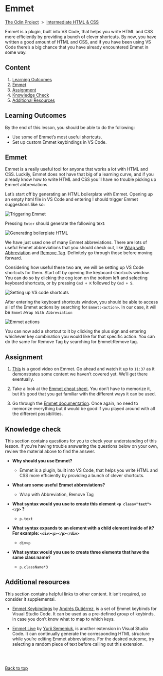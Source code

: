 # Emmet

[The Odin Project]() &nbsp;>&nbsp; [Intermediate HTML & CSS]()

Emmet is a plugin, built into VS Code, that helps you write HTML and CSS more efficiently by providing a bunch of clever shortcuts. By now, you have written a good amount of HTML and CSS, and if you have been using VS Code there’s a big chance that you have already encountered Emmet in some way.

## Content

1. [Learning Outcomes](#learning-outcomes)
1. [Emmet](#emmet)
1. [Assignment](#assignment)
1. [Knowledge Check](#knowledge-check)
1. [Additional Resources](#additional-resources)

## Learning Outcomes

By the end of this lesson, you should be able to do the following:

- Use some of Emmet’s most useful shortcuts.
- Set up custom Emmet keybindings in VS Code.

## Emmet

Emmet is a really useful tool for anyone that works a lot with HTML and CSS. Luckily, Emmet does not have that big of a learning curve, and if you already know how to write HTML and CSS you’ll have no trouble picking up Emmet abbreviations.

Let’s start off by generating an HTML boilerplate with Emmet. Opening up an empty html file in VS Code and entering ! should trigger Emmet suggestions like so:

![Triggering Emmet](https://cdn.statically.io/gh/TheOdinProject/curriculum/1953c1f219a8b321e7ecef9ebcb92834f50ffb9f/html_css/intermediate_html/emmet/imgs/00.png)

Pressing `Enter` should generate the following text:

![Generating boilerplate HTML](https://cdn.statically.io/gh/TheOdinProject/curriculum/1953c1f219a8b321e7ecef9ebcb92834f50ffb9f/html_css/intermediate_html/emmet/imgs/01.png)

We have just used one of many Emmet abbreviations. There are lots of useful Emmet abbreviations that you should check out, like [Wrap with Abbreviation](https://docs.emmet.io/actions/wrap-with-abbreviation/) and [Remove Tag](https://docs.emmet.io/actions/remove-tag/). Definitely go through those before moving forward.

Considering how useful these two are, we will be setting up VS Code shortcuts for them. Start off by opening the keyboard shortcuts window. You can do so by clicking the cog icon on the bottom left and selecting keyboard shortcuts, or by pressing `Cmd + K` followed by `Cmd + S`.

![Setting up VS code shortcuts](https://cdn.statically.io/gh/TheOdinProject/curriculum/1953c1f219a8b321e7ecef9ebcb92834f50ffb9f/html_css/intermediate_html/emmet/imgs/02.png)

After entering the keyboard shortcuts window, you should be able to access all of the Emmet actions by searching for `Emmet:<action>`. In our case, it will be `Emmet:Wrap With Abbreviation`

![Emmet actions](https://cdn.statically.io/gh/TheOdinProject/curriculum/1953c1f219a8b321e7ecef9ebcb92834f50ffb9f/html_css/intermediate_html/emmet/imgs/03.png)

You can now add a shortcut to it by clicking the plus sign and entering whichever key combination you would like for that specific action. You can do the same for Remove Tag by searching for Emmet:Remove tag.

## Assignment

1. [This](https://www.youtube.com/watch?v=V8vizNQKtx0) is a good video on Emmet. Go ahead and watch it up to `11:37` as it demonstrates some content we haven’t covered yet. We’ll get there eventually.

1. Take a look at the [Emmet cheat sheet](https://docs.emmet.io/cheat-sheet/). You don’t have to memorize it, but it’s good that you get familiar with the different ways it can be used.

1. Go through the [Emmet documentation](https://docs.emmet.io/). Once again, no need to memorize everything but it would be good if you played around with all the different possibilities.

## Knowledge check

This section contains questions for you to check your understanding of this lesson. If you’re having trouble answering the questions below on your own, review the material above to find the answer.

- **Why should you use Emmet?**

  - Emmet is a plugin, built into VS Code, that helps you write HTML and CSS more efficiently by providing a bunch of clever shortcuts.

- **What are some useful Emmet abbreviations?**

  - Wrap with Abbreviation, Remove Tag

- **What syntax would you use to create this element `<p class="text"></p>` ?**

  - `p.text`

- **What syntax expands to an element with a child element inside of it? For example: `<div><p></p></div>`**

  - `div>p`

- **What syntax would you use to create three elements that have the same class name?**

  - `p.className*3`

## Additional resources

This section contains helpful links to other content. It isn’t required, so consider it supplemental.

- [Emmet Keybindings](https://marketplace.visualstudio.com/items?itemName=agutierrezr.emmet-keybindings) by [Andrés Gutiérrez](https://agutierrezr.github.io/), is a set of Emmet keybinds for Visual Studio Code. It can be used as a pre-defined group of keybinds, in case you don’t know what to map to which keys.

- [Emmet Live](https://marketplace.visualstudio.com/items?itemName=ysemeniuk.emmet-live) by [Yurii Semeniuk](https://github.com/semeniuk), is another extension in Visual Studio Code. It can continually generate the corresponding HTML structure while you’re editing Emmet abbreviations. For the desired outcome, try selecting a random piece of text before calling out this extension.

<br />
<br />

[Back to top](#)
